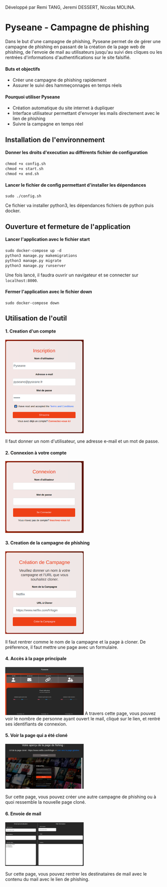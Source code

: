 Développé par Remi TANG, Jeremi DESSERT, Nicolas MOLINA.

# Pyseane - Campagne de phishing
Dans le but d'une campagne de phishing, Pyseane permet de de gérer une campagne de phishing en passant de la création de la page web de phishing, de l'envoie de mail au utilisateurs jusqu'au suivi des cliques ou les rentrées d'informations d'authentifications sur le site falsifié.

#### Buts et objectifs
- Créer une campagne de phishing rapidement
- Assurer le suivi des hammeçonnages en temps réels

#### Pourquoi utiliser Pyseane
- Création automatique du site internet à dupliquer
- Interface utilisateur permettant d'envoyer les mails directement avec le lien de phishing
- Suivre la campagne en temps réel

## Installation de l'environnement

#### Donner les droits d'execution au différents fichier de configuration
```
chmod +x config.sh
chmod +x start.sh
chmod +x end.sh
```

#### Lancer le fichier de config permettant d'installer les dépendances
```
sudo ./config.sh
```

Ce fichier va installer python3, les dépendances fichiers de python puis docker.

## Ouverture et fermeture de l'application

#### Lancer l'application avec le fichier start
```
sudo docker-compose up -d
python3 manage.py makemigrations
python3 manage.py migrate
python3 manage.py runserver
```

Une fois lancé, il faudra ouvrir un navigateur et se connecter sur `localhost:8000`.

#### Fermer l'application avec le fichier down
```
sudo docker-compose down
```

## Utilisation de l'outil

#### 1. Creation d'un compte

[<img src="img/Inscription.png" width="250"/>](img/Inscription.png)

Il faut donner un nom d'utilisateur, une adresse e-mail et un mot de passe.

#### 2. Connexion à votre compte

[<img src="img/Connexion.png" width="250"/>](img/Connexion.png)

#### 3. Creation de la campagne de phishing

[<img src="img/Campagne.png" width="250"/>](img/Campagne.png)

Il faut rentrer comme le nom de la campagne et la page à cloner. De préference, il faut mettre une page avec un formulaire.

#### 4. Accès à la page principale

[<img src="img/Dashboard.png" width="250"/>](img/Dasboard.png)
A travers cette page, vous pouvez voir le nombre de personne ayant ouvert le mail, cliqué sur le lien, et rentré ses identifiants de connexion.


#### 5. Voir la page qui a été cloné

[<img src="img/Phishing.png" width="250"/>](img/Phishing.png)

Sur cette page, vous pouvez créer une autre campagne de phishing ou à quoi ressemble la nouvelle page cloné.


#### 6. Envoie de mail

[<img src="img/Mail.png" width="250"/>](img/Mail.png)

Sur cette page, vous pouvez rentrer les destinataires de mail avec le contenu du mail avec le lien de phishing.










